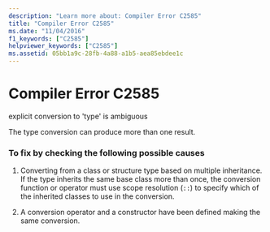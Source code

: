 ```yaml
---
description: "Learn more about: Compiler Error C2585"
title: "Compiler Error C2585"
ms.date: "11/04/2016"
f1_keywords: ["C2585"]
helpviewer_keywords: ["C2585"]
ms.assetid: 05bb1a9c-28fb-4a88-a1b5-aea85ebdee1c
---
```

# Compiler Error C2585

explicit conversion to 'type' is ambiguous

The type conversion can produce more than one result.

### To fix by checking the following possible causes

1. Converting from a class or structure type based on multiple inheritance. If the type inherits the same base class more than once, the conversion function or operator must use scope resolution (`::`) to specify which of the inherited classes to use in the conversion.

1. A conversion operator and a constructor have been defined making the same conversion.
